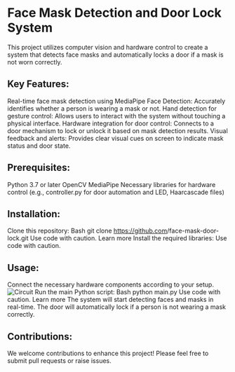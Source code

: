 # Face Mask Detection and Door Lock System

This project utilizes computer vision and hardware control to create a system that detects face masks and automatically locks a door if a mask is not worn correctly.

## Key Features:

Real-time face mask detection using MediaPipe Face Detection: Accurately identifies whether a person is wearing a mask or not.
Hand detection for gesture control: Allows users to interact with the system without touching a physical interface.
Hardware integration for door control: Connects to a door mechanism to lock or unlock it based on mask detection results.
Visual feedback and alerts: Provides clear visual cues on screen to indicate mask status and door state.
## Prerequisites:

Python 3.7 or later
OpenCV
MediaPipe
Necessary libraries for hardware control (e.g., controller.py for door automation and LED, Haarcascade files)
## Installation:

Clone this repository:
Bash
git clone https://github.com<your-username>/face-mask-door-lock.git
Use code with caution. Learn more
Install the required libraries:
Use code with caution.
## Usage:

Connect the necessary hardware components according to your setup.
![Circuit](https://github.com/yashverma8111/Face-mask-detection-based-door-lock/assets/75109371/1b7374ac-e298-4e37-984e-c0bf4ee01963)
Run the main Python script:
Bash
python main.py
Use code with caution. Learn more
The system will start detecting faces and masks in real-time.
The door will automatically lock if a person is not wearing a mask correctly.

## Contributions:

We welcome contributions to enhance this project! Please feel free to submit pull requests or raise issues.

